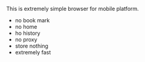 This is extremely simple browser for mobile platform.

- no book mark
- no home
- ho history
- no proxy
- store nothing
- extremely fast

